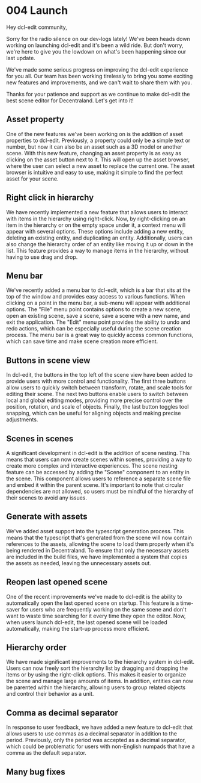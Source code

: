 # 004 Launch

Hey dcl-edit community,

Sorry for the radio silence on our dev-logs lately! We've been heads down working on launching dcl-edit and it's been a wild ride. But don't worry, we're here to give you the lowdown on what's been happening since our last update.

We've made some serious progress on improving the dcl-edit experience for you all. Our team has been working tirelessly to bring you some exciting new features and improvements, and we can't wait to share them with you.

Thanks for your patience and support as we continue to make dcl-edit the best scene editor for Decentraland. Let's get into it!

## Asset property
One of the new features we've been working on is the addition of asset properties to dcl-edit. Previously, a property could only be a simple text or number, but now it can also be an asset such as a 3D model or another scene. With this new feature, changing an asset property is as easy as clicking on the asset button next to it. This will open up the asset browser, where the user can select a new asset to replace the current one. The asset browser is intuitive and easy to use, making it simple to find the perfect asset for your scene. 

## Right click in hierarchy
We have recently implemented a new feature that allows users to interact with items in the hierarchy using right-click. Now, by right-clicking on an item in the hierarchy or on the empty space under it, a context menu will appear with several options. These options include adding a new entity, deleting an existing entity, and duplicating an entity. Additionally, users can also change the hierarchy order of an entity like moving it up or down in the list. This feature provides a way to manage items in the hierarchy, without having to use drag and drop.

## Menu bar
We've recently added a menu bar to dcl-edit, which is a bar that sits at the top of the window and provides easy access to various functions. When clicking on a point in the menu bar, a sub-menu will appear with additional options. The "File" menu point contains options to create a new scene, open an existing scene, save a scene, save a scene with a new name, and exit the application. The "Edit" menu point provides the ability to undo and redo actions, which can be especially useful during the scene creation process. The menu bar is a great way to quickly access common functions, which can save time and make scene creation more efficient.

## Buttons in scene view
In dcl-edit, the buttons in the top left of the scene view have been added to provide users with more control and functionality. The first three buttons allow users to quickly switch between transform, rotate, and scale tools for editing their scene. The next two buttons enable users to switch between local and global editing modes, providing more precise control over the position, rotation, and scale of objects. Finally, the last button toggles tool snapping, which can be useful for aligning objects and making precise adjustments. 

## Scenes in scenes
A significant development in dcl-edit is the addition of scene nesting. This means that users can now create scenes within scenes, providing a way to create more complex and interactive experiences. The scene nesting feature can be accessed by adding the "Scene" component to an entity in the scene. This component allows users to reference a separate scene file and embed it within the parent scene. It's important to note that circular dependencies are not allowed, so users must be mindful of the hierarchy of their scenes to avoid any issues.

## Generate with assets
We've added asset support into the typescript generation process. This means that the typescript that's generated from the scene will now contain references to the assets, allowing the scene to load them properly when it's being rendered in Decentraland. To ensure that only the necessary assets are included in the build files, we have implemented a system that copies the assets as needed, leaving the unnecessary assets out.

## Reopen last opened scene
One of the recent improvements we've made to dcl-edit is the ability to automatically open the last opened scene on startup. This feature is a time-saver for users who are frequently working on the same scene and don't want to waste time searching for it every time they open the editor. Now, when users launch dcl-edit, the last opened scene will be loaded automatically, making the start-up process more efficient.

## Hierarchy order
We have made significant improvements to the hierarchy system in dcl-edit. Users can now freely sort the hierarchy list by dragging and dropping the items or by using the right-click options. This makes it easier to organize the scene and manage large amounts of items. In addition, entities can now be parented within the hierarchy, allowing users to group related objects and control their behavior as a unit.

## Comma as decimal separator
In response to user feedback, we have added a new feature to dcl-edit that allows users to use commas as a decimal separator in addition to the period. Previously, only the period was accepted as a decimal separator, which could be problematic for users with non-English numpads that have a comma as the default separator.

## Many bug fixes
